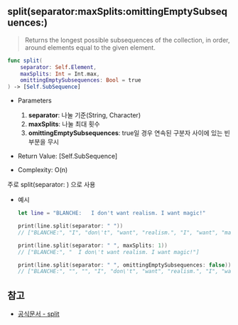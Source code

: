 ## split(separator:maxSplits:omittingEmptySubsequences:)

> Returns the longest possible subsequences of the collection, in order, around elements equal to the given element.

```swift
func split(
    separator: Self.Element,
    maxSplits: Int = Int.max,
    omittingEmptySubsequences: Bool = true
) -> [Self.SubSequence]
```

- Parameters

  1. **separator**: 나눌 기준(String, Character)
  2. **maxSplits**: 나눌 최대 횟수
  3. **omittingEmptySubsequences**: true일 경우 연속된 구분자 사이에 있는 빈 부분을 무시
     <br/>

- Return Value: [Self.SubSequence]
  <br/>

- Complexity: O(n)

주로 split(separator: ) 으로 사용

- 예시

  ```swift
  let line = "BLANCHE:   I don't want realism. I want magic!"

  print(line.split(separator: " "))
  // ["BLANCHE:", "I", "don\'t", "want", "realism.", "I", "want", "magic!"]

  print(line.split(separator: " ", maxSplits: 1))
  // ["BLANCHE:", "  I don\'t want realism. I want magic!"]

  print(line.split(separator: " ", omittingEmptySubsequences: false))
  // ["BLANCHE:", "", "", "I", "don\'t", "want", "realism.", "I", "want", "magic!"]
  ```

## 참고

- [공식문서 - split](<https://developer.apple.com/documentation/swift/string/split(separator:maxsplits:omittingemptysubsequences:)>)
